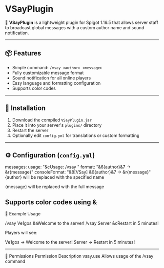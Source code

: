 # VSayPlugin

🧩 **VSayPlugin** is a lightweight plugin for Spigot 1.16.5 that allows server staff to broadcast global messages with a custom author name and sound notification.

--------------------------------------------------------------------------

## 📦 Features

- Simple command: `/vsay <author> <message>`
- Fully customizable message format
- Sound notification for all online players
- Easy language and formatting configuration
- Supports color codes

-------------------------------------------------------------------

## 📂 Installation

1. Download the compiled `VSayPlugin.jar`
2. Place it into your server's `plugins/` directory
3. Restart the server
4. Optionally edit `config.yml` for translations or custom formatting

---------------------------------------------------------------

## ⚙️ Configuration (`config.yml`)

messages:
  usage: "&cUsage: /vsay <author> <message>"
  format: "&6{author}&7 → &r{message}"
  consoleFormat: "&8[VSay] &6{author}&7 → &r{message}"
{author} will be replaced with the specified name

{message} will be replaced with the full message

Supports color codes using &
---------------------------------------------

💬 Example Usage

/vsay Ve1gos &aWelcome to the server!
/vsay Server &cRestart in 5 minutes!

Players will see:

Ve1gos → Welcome to the server!
Server → Restart in 5 minutes!

---------------------------------------------

🔐 Permissions
Permission	Description
vsay.use	Allows usage of the /vsay command
